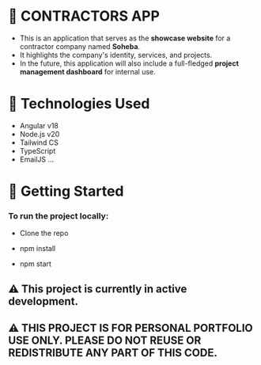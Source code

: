 # 🚧 CONTRACTORS APP

* This is an application that serves as the **showcase website** for a contractor company named **Soheba**. 
* It highlights the company's identity, services, and projects. 
* In the future, this application will also include a full-fledged **project management dashboard** for internal use.

# 🔧 Technologies Used

- Angular  v18
- Node.js v20
- Tailwind CS
- TypeScript
- EmailJS ...

# 🚀 Getting Started

### To run the project locally:

- Clone the repo

- npm install

- npm start

## ⚠️ This project is currently in active development.

## ⚠️ THIS PROJECT IS FOR PERSONAL PORTFOLIO USE ONLY. PLEASE DO NOT REUSE OR REDISTRIBUTE ANY PART OF THIS CODE.

